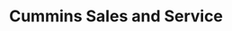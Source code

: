 ---
title: "Cummins Sales and Service"
url: /kenly/cummins-sales-and-service/
shop: Autowerkstatt
---